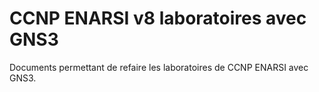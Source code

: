 # CCNP ENARSI v8 laboratoires avec GNS3
Documents permettant de refaire les laboratoires de CCNP ENARSI avec GNS3.
